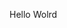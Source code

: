 Hello Wolrd
















































































































































































































































































































































































































































































































































































































































































































